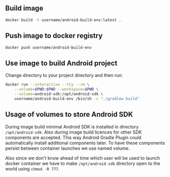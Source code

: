 ## Build image

```bash
docker build -t username/android-build-env:latest .
```

## Push image to docker registry

```bash
docker push username/android-build-env
```

## Use image to build Android project
Change directory to your project directory and then run:

```bash
docker run --interactive --tty --rm \
    --volume=$PWD:$PWD --workspace=$PWD \
    --volume=android-sdk:/opt/android-sdk \
    username/android-build-env /bin/sh -c "./gradlew build"
```

## Usage of volumes to store Android SDK
During image build minimal Android SDK is installed in directory `/opt/android-sdk`.
Also during image build licences for other SDK components are accepted. This way
Android Gradle Plugin could automatically install additional components later.
To have these components persist between container launches we use named volume.

Also since we don't know ahead of time which user will be used to launch docker
container we have to make `/opt/android-sdk` directory open to the world using `chmod -R 777`.
